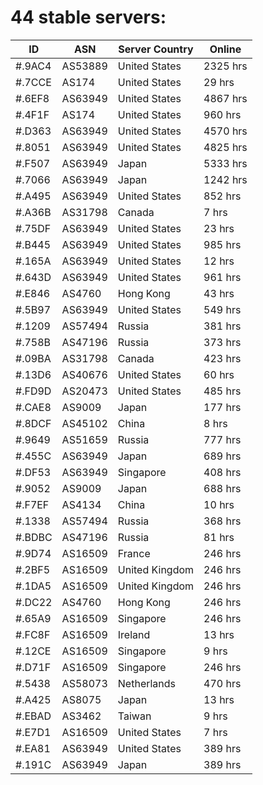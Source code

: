 # 44 stable servers:

| ID | ASN | Server Country | Online |
| ------ | ------ | ------ | ------ |
| #.9AC4 | AS53889 | United States | 2325 hrs |
| #.7CCE | AS174 | United States | 29 hrs |
| #.6EF8 | AS63949 | United States | 4867 hrs |
| #.4F1F | AS174 | United States | 960 hrs |
| #.D363 | AS63949 | United States | 4570 hrs |
| #.8051 | AS63949 | United States | 4825 hrs |
| #.F507 | AS63949 | Japan | 5333 hrs |
| #.7066 | AS63949 | Japan | 1242 hrs |
| #.A495 | AS63949 | United States | 852 hrs |
| #.A36B | AS31798 | Canada | 7 hrs |
| #.75DF | AS63949 | United States | 23 hrs |
| #.B445 | AS63949 | United States | 985 hrs |
| #.165A | AS63949 | United States | 12 hrs |
| #.643D | AS63949 | United States | 961 hrs |
| #.E846 | AS4760 | Hong Kong | 43 hrs |
| #.5B97 | AS63949 | United States | 549 hrs |
| #.1209 | AS57494 | Russia | 381 hrs |
| #.758B | AS47196 | Russia | 373 hrs |
| #.09BA | AS31798 | Canada | 423 hrs |
| #.13D6 | AS40676 | United States | 60 hrs |
| #.FD9D | AS20473 | United States | 485 hrs |
| #.CAE8 | AS9009 | Japan | 177 hrs |
| #.8DCF | AS45102 | China | 8 hrs |
| #.9649 | AS51659 | Russia | 777 hrs |
| #.455C | AS63949 | Japan | 689 hrs |
| #.DF53 | AS63949 | Singapore | 408 hrs |
| #.9052 | AS9009 | Japan | 688 hrs |
| #.F7EF | AS4134 | China | 10 hrs |
| #.1338 | AS57494 | Russia | 368 hrs |
| #.BDBC | AS47196 | Russia | 81 hrs |
| #.9D74 | AS16509 | France | 246 hrs |
| #.2BF5 | AS16509 | United Kingdom | 246 hrs |
| #.1DA5 | AS16509 | United Kingdom | 246 hrs |
| #.DC22 | AS4760 | Hong Kong | 246 hrs |
| #.65A9 | AS16509 | Singapore | 246 hrs |
| #.FC8F | AS16509 | Ireland | 13 hrs |
| #.12CE | AS16509 | Singapore | 9 hrs |
| #.D71F | AS16509 | Singapore | 246 hrs |
| #.5438 | AS58073 | Netherlands | 470 hrs |
| #.A425 | AS8075 | Japan | 13 hrs |
| #.EBAD | AS3462 | Taiwan | 9 hrs |
| #.E7D1 | AS16509 | United States | 7 hrs |
| #.EA81 | AS63949 | United States | 389 hrs |
| #.191C | AS63949 | Japan | 389 hrs |

